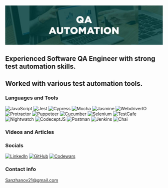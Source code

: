 [![Header](https://github.com/Sanzhanov/Sanzhanov/blob/main/assets/QA-Automation.png)](https://www.linkedin.com/in/sanzhanov/)

## Experienced Software QA Engineer with strong test automation skills. 
## Worked with various test automation tools.


### Languages and Tools
![JavaScript](https://img.shields.io/badge/-JavaScript-0D1117?style=for-the-badge&logo=javascript)
![Jest](https://img.shields.io/badge/-Jest-0D1117?style=for-the-badge&logo=Jest)
![Cypress](https://img.shields.io/badge/-Cypress-0D1117?style=for-the-badge&logo=Cypress)
![Mocha](https://img.shields.io/badge/-Mocha-0D1117?style=for-the-badge&logo=Mocha)
![Jasmine](https://img.shields.io/badge/-Jasmine-0D1117?style=for-the-badge&logo=Jasmine)
![WebdriverIO](https://img.shields.io/badge/-WebdriverIO-0D1117?style=for-the-badge&logo=Webdriverio)
![Protractor](https://img.shields.io/badge/-Protractor-0D1117?style=for-the-badge&logo=Protractor)
![Puppeteer](https://img.shields.io/badge/-Puppeteer-0D1117?style=for-the-badge&logo=Puppeteer)
![Cucumber](https://img.shields.io/badge/-Cucumber-0D1117?style=for-the-badge&logo=Cucumber)
![Selenium](https://img.shields.io/badge/-Selenium-0D1117?style=for-the-badge&logo=Selenium)
![TestCafe](https://img.shields.io/badge/-TestCafe-0D1117?style=for-the-badge&logo=TestCafe)
![Nightwatch](https://img.shields.io/badge/-Nightwatch-0D1117?style=for-the-badge&logo=NightwatchJS)
![CodeceptJS](https://img.shields.io/badge/-CodeceptJS-0D1117?style=for-the-badge&logo=CodeceptJS)
![Postman](https://img.shields.io/badge/-Postman-0D1117?style=for-the-badge&logo=Postman)
![Jenkins](https://img.shields.io/badge/-Jenkins-0D1117?style=for-the-badge&logo=Jenkins)
![Chai](https://img.shields.io/badge/-Chai-0D1117?style=for-the-badge&logo=Chai)

### Videos and Articles


### Socials
[![LinkedIn](https://img.shields.io/badge/--0D1117?style=for-the-badge&logo=LinkedIn)](https://www.linkedin.com/in/sanzhanov/)
[![GitHub](https://img.shields.io/badge/--0D1117?style=for-the-badge&logo=GitHub)](https://github.com/Sanzhanov)
[![Codewars](https://img.shields.io/badge/-Chai-0D1117?style=for-the-badge&logo=Codewars)](https://www.codewars.com/users/Aleksandr%20Sanzhanov)

 ### Contact info
  Sanzhanov21@gmail.com
